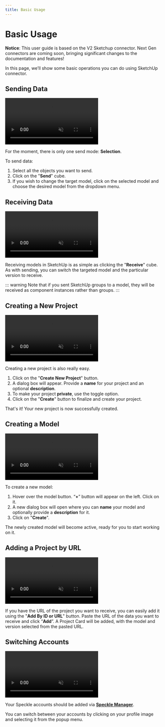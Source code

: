 ```yaml
---
title: Basic Usage
---
```


# Basic Usage

<div class="banner-ribbon">
  <span><b>Notice</b>: This user guide is based on the V2 Sketchup connector.</span>
  <span class="next-gen">Next Gen connectors are coming soon, bringing significant changes to the documentation and features!</span>
</div>

In this page, we’ll show some basic operations you can do using SketchUp connector.

## Sending Data

<video autoplay muted loop>
  <source src="./img-sketchup/sending.mp4" type="video/mp4">
  Your browser does not support the video tag.
</video>

For the moment, there is only one send mode: **Selection**.

To send data:

1. Select all the objects you want to send.
2. Click on the "**Send**" cube.
3. If you wish to change the target model, click on the selected model and choose the desired model from the dropdown menu.

## Receiving Data

<video autoplay muted loop>
  <source src="./img-sketchup/receiving.mp4" type="video/mp4">
  Your browser does not support the video tag.
</video>

Receiving models in SketchUp is as simple as clicking the "**Receive**" cube. As with sending, you can switch the targeted model and the particular version to receive.

::: warning
Note that if you sent SketchUp groups to a model, they will be received as component instances rather than groups.
:::

## Creating a New Project

<video autoplay muted loop>
  <source src="./img-sketchup/create-stream.mp4" type="video/mp4">
  Your browser does not support the video tag.
</video>

Creating a new project is also really easy.

1. Click on the "**Create New Project**" button.
2. A dialog box will appear. Provide a **name** for your project and an optional **description**.
3. To make your project **private**, use the toggle option.
4. Click on the "**Create**" button to finalize and create your project.

That's it! Your new project is now successfully created.

## Creating a Model

<video autoplay muted loop>
  <source src="./img-sketchup/create-branch.mp4" type="video/mp4">
  Your browser does not support the video tag.
</video>

To create a new model:

1. Hover over the model button. “**+**” button will appear on the left. Click on it.
2. A new dialog box will open where you can **name** your model and optionally provide a **description** for it.
3. Click on "**Create**".

The newly created model will become active, ready for you to start working on it.

## Adding a Project by URL

<video autoplay muted loop>
  <source src="./img-sketchup/add-by-id.mp4" type="video/mp4">
  Your browser does not support the video tag.
</video>

If you have the URL of the project you want to receive, you can easily add it using the "**Add By ID or URL**" button. Paste the URL of the data you want to receive and click “**Add**”. A Project Card will be added, with the model and version selected from the pasted URL.

## Switching Accounts

<video autoplay muted loop>
  <source src="./img-sketchup/switching-accounts.mp4" type="video/mp4">
  Your browser does not support the video tag.
</video>

Your Speckle accounts should be added via **[Speckle Manager](https://speckle.guide/user/manager)**.

You can switch between your accounts by clicking on your profile image and selecting it from the popup menu.
